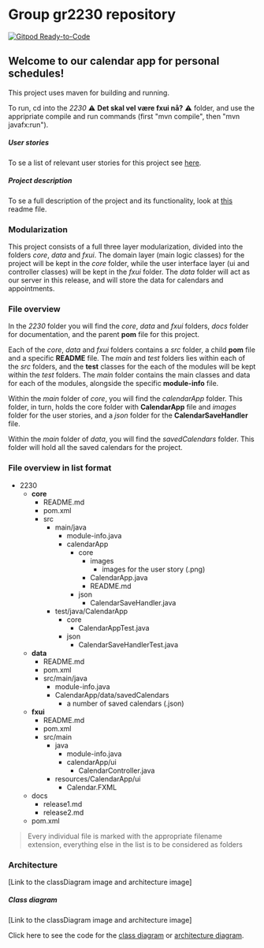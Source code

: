 # Group gr2230 repository 
 
[![Gitpod Ready-to-Code](https://img.shields.io/badge/Gitpod-Ready--to--Code-blue?logo=gitpod)](https://gitpod.stud.ntnu.no/#https://gitlab.stud.idi.ntnu.no/it1901/groups-2022/gr2230/gr2230/-/tree/master/2230/src/main/java.git)


## Welcome to our calendar app for personal schedules!

This project uses maven for building and running.

To run, cd into the *2230* ⚠️ **Det skal vel være fxui nå?** ⚠️ folder, and use the appripriate compile and run commands (first "mvn compile", then "mvn javafx:run").

##### User stories
To se a list of relevant user stories for this project see [here](https://gitlab.stud.idi.ntnu.no/it1901/groups-2022/gr2230/gr2230/-/blob/readmeBranch/2230/userStories.md).

##### Project description 
To se a full description of the project and its functionality, look at [this](https://gitlab.stud.idi.ntnu.no/it1901/groups-2022/gr2230/gr2230/-/blob/readmeBranch/2230/README.md) readme file.


### Modularization

This project consists of a full three layer modularization, divided into the folders *core*, *data* and *fxui*.
The domain layer (main logic classes) for the project will be kept in the *core* folder, while the user interface layer (ui and controller classes) will be kept in the *fxui* folder. 
The *data* folder will act as our server in this release, and will store the data for calendars and appointments.


### File overview

In the *2230* folder you will find the *core*, *data* and *fxui* folders, *docs* folder for documentation, and the parent **pom** file for this project.

Each of the *core*, *data* and *fxui* folders contains a *src* folder, a child **pom** file and a specific **README** file. The *main* and *test* folders lies within each of the *src* folders, and the **test** classes for the each of the modules will be kept within the *test* folders. The *main* folder contains the main classes and data for each of the modules, alongside the specific **module-info** file.

Within the *main* folder of *core*, you will find the *calendarApp* folder. This folder, in turn, holds the core folder with **CalendarApp** file and *images* folder for the user stories, and a *json* folder for the **CalendarSaveHandler** file. 

Within the *main* folder of *data*, you will find the *savedCalendars* folder. This folder will hold all the saved calendars for the project. 


### File overview in list format

- 2230
    - **core**
        - README.md
        - pom.xml
        - src
            - main/java
                - module-info.java
                - calendarApp
                    - core
                        - images
                            - images for the user story (.png)
                        - CalendarApp.java
                        - README.md
                    - json
                        - CalendarSaveHandler.java
            - test/java/CalendarApp
                - core
                    - CalendarAppTest.java
                - json
                    - CalendarSaveHandlerTest.java
    - **data**
        - README.md
        - pom.xml
        - src/main/java
            - module-info.java
            - CalendarApp/data/savedCalendars
                - a number of saved calendars (.json)
    - **fxui**
        - README.md
        - pom.xml
        - src/main
            - java
                - module-info.java
                - calendarApp/ui
                    - CalendarController.java
            - resources/CalendarApp/ui
                - Calendar.FXML
    - docs
        - release1.md
        - release2.md
    - pom.xml

> Every individual file is marked with the appropriate filename extension, everything else in the list is to be considered as folders


### Architecture
[Link to the classDiagram image and architecture image]

##### Class diagram
[Link to the classDiagram image and architecture image]

Click here to see the code for the [class diagram]() or [architecture diagram]().

